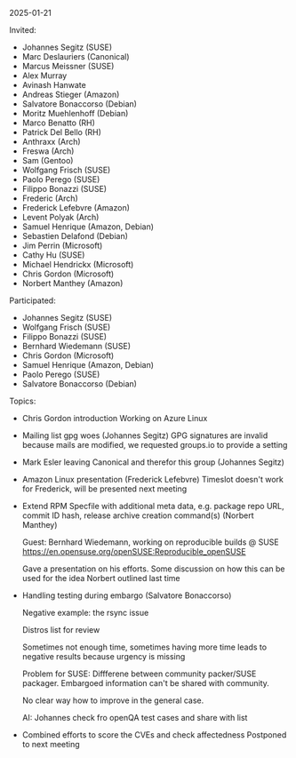 2025-01-21

Invited:
- Johannes Segitz (SUSE)
- Marc Deslauriers (Canonical)
- Marcus Meissner (SUSE)
- Alex Murray
- Avinash Hanwate
- Andreas Stieger (Amazon)
- Salvatore Bonaccorso (Debian)
- Moritz Muehlenhoff (Debian)
- Marco Benatto (RH)
- Patrick Del Bello (RH)
- Anthraxx (Arch)
- Freswa (Arch)
- Sam (Gentoo)
- Wolfgang Frisch (SUSE)
- Paolo Perego (SUSE)
- Filippo Bonazzi (SUSE)
- Frederic (Arch)
- Frederick Lefebvre (Amazon)
- Levent Polyak (Arch)
- Samuel Henrique (Amazon, Debian)
- Sebastien Delafond (Debian)
- Jim Perrin (Microsoft)
- Cathy Hu (SUSE)
- Michael Hendrickx (Microsoft)
- Chris Gordon (Microsoft)
- Norbert Manthey (Amazon)

Participated:
- Johannes Segitz (SUSE)
- Wolfgang Frisch (SUSE)
- Filippo Bonazzi (SUSE)
- Bernhard Wiedemann (SUSE)
- Chris Gordon (Microsoft)
- Samuel Henrique (Amazon, Debian)
- Paolo Perego (SUSE)
- Salvatore Bonaccorso (Debian)

Topics:
- Chris Gordon introduction
  Working on Azure Linux

- Mailing list gpg woes (Johannes Segitz)
  GPG signatures are invalid because mails are modified, we requested groups.io
  to provide a setting

- Mark Esler leaving Canonical and therefor this group (Johannes Segitz)

- Amazon Linux presentation (Frederick Lefebvre)
  Timeslot doesn't work for Frederick, will be presented next meeting

- Extend RPM Specfile with additional meta data, e.g. package repo URL, commit
  ID hash, release archive creation command(s) (Norbert Manthey)

  Guest: Bernhard Wiedemann, working on reproducible builds @ SUSE
  https://en.opensuse.org/openSUSE:Reproducible_openSUSE

  Gave a presentation on his efforts. Some discussion on how this can be used
  for the idea Norbert outlined last time

- Handling testing during embargo (Salvatore Bonaccorso)

  Negative example: the rsync issue

  Distros list for review
  
  Sometimes not enough time, sometimes having more time leads to negative results because urgency is missing

  Problem for SUSE: Diffferene between community packer/SUSE packager. Embargoed information can't be shared
  with community.

  No clear way how to improve in the general case.

  AI: Johannes check fro openQA test cases and share with list

- Combined efforts to score the CVEs and check affectedness
  Postponed to next meeting
